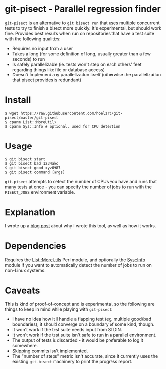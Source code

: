# git-pisect - Parallel regression finder

`git-pisect` is an alternative to `git bisect run` that uses multiple concurrent tests to try
to finish a bisect more quickly.  It's experimental, but should work fine.  Provides best results
when run on repositories that have a test suite with the following qualities:

  * Requires no input from a user
  * Takes a long (for some definition of long, usually greater than a few seconds) to run
  * Is safely parallelizable (ie. tests won't step on each others' feet regarding things like file or database access)
  * Doesn't implement any parallelization itself (otherwise the parallelization that pisect provides is redundant)

# Install

    $ wget https://raw.githubusercontent.com/hoelzro/git-pisect/master/git-pisect
    $ cpanm List::MoreUtils
    $ cpanm Sys::Info # optional, used for CPU detection

# Usage

    $ git bisect start
    $ git bisect bad 1234abc
    $ git bisect good xyz0987
    $ git pisect command [args]

`git-pisect` attempts to detect the number of CPUs you have and runs that many tests
at once - you can specify the number of jobs to run with the `PISECT_JOBS` environment
variable.

# Explanation

I wrote up a [blog post](https://hoelz.ro/blog/git-pisect) about why I wrote this tool, as well as
how it works.

# Dependencies

Requires the [List::MoreUtils](https://metacpan.org/pod/List::MoreUtils) Perl module, and optionally the [Sys::Info](https://metacpan.org/pod/Sys::Info)
module if you want to automatically detect the number of jobs to run on non-Linux systems.

# Caveats

This is kind of proof-of-concept and is experimental, so the following are things to keep in mind while playing with `git-pisect`:

  * I have no idea how it'll handle a flapping test (eg. multiple good/bad boundaries); it should converge on a boundary of some kind, though.
  * It won't work if the test suite needs input from STDIN.
  * It won't work if the test suite isn't safe to run in a parallel environment.
  * The output of tests is discarded - it would be preferable to log it somewhere.
  * Skipping commits isn't implemented.
  * The "number of steps" metric isn't accurate, since it currently uses the existing `git-bisect` machinery to print the progress report.
